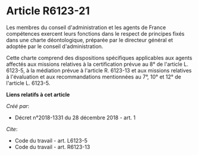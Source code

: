 # Article R6123-21

Les membres du conseil d'administration et les agents de France compétences exercent leurs fonctions dans le respect de
principes fixés dans une charte déontologique, préparée par le directeur général et adoptée par le conseil d'administration. 

Cette charte comprend des dispositions spécifiques applicables aux agents affectés aux missions relatives à la certification
prévue au 8° de l'article L. 6123-5, à la médiation prévue à l'article R. 6123-13 et aux missions relatives à l'évaluation et
aux recommandations mentionnées au 7°, 10° et 12° de l'article L. 6123-5.

**Liens relatifs à cet article**

_Créé par_:

  - Décret n°2018-1331 du 28 décembre 2018 - art. 1

_Cite_:

  - Code du travail - art. L6123-5
  - Code du travail - art. R6123-13
